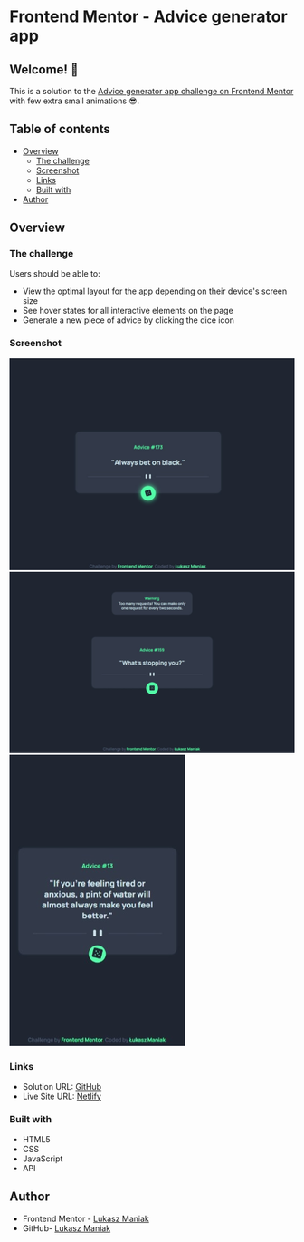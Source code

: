 # Frontend Mentor - Advice generator app

## Welcome! 👋

This is a solution to the [Advice generator app challenge on Frontend Mentor](https://www.frontendmentor.io/challenges/advice-generator-app-QdUG-13db) with few extra small animations 😎.

## Table of contents

- [Overview](#overview)
  - [The challenge](#the-challenge)
  - [Screenshot](#screenshot)
  - [Links](#links)
  - [Built with](#built-with)
- [Author](#author)

## Overview

### The challenge

Users should be able to:

- View the optimal layout for the app depending on their device's screen size
- See hover states for all interactive elements on the page
- Generate a new piece of advice by clicking the dice icon

### Screenshot

![Screenshot 1](/screenshots/advice-generator-app-ss1.jpg?raw=true 'Screenshot 1')
![Screenshot 2](/screenshots/advice-generator-app-ss2.jpeg?raw=true 'Screenshot 2')
![Screenshot 3](/screenshots/advice-generator-app-ss3.jpeg?raw=true 'Screenshot 3')

### Links

- Solution URL: [GitHub](https://github.com/Mejniak/Frontend-Mentor---Advice-generator-app)
- Live Site URL: [Netlify](advicegeneratorapp-lukas.netlify.app)

### Built with

- HTML5
- CSS
- JavaScript
- API

## Author

- Frontend Mentor - [Lukasz Maniak](https://www.frontendmentor.io/profile/Mejniak)
- GitHub- [Lukasz Maniak](https://github.com/Mejniak)
